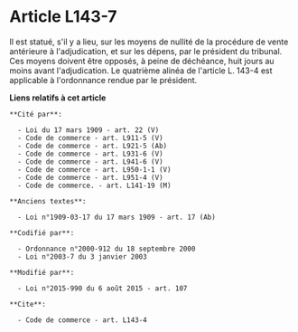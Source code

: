 # Article L143-7

Il est statué, s'il y a lieu, sur les moyens de nullité de la procédure de vente antérieure à l'adjudication, et sur les
dépens, par le président du tribunal. Ces moyens doivent être opposés, à peine de déchéance, huit jours au moins avant
l'adjudication. Le quatrième alinéa de l'article L. 143-4 est applicable à l'ordonnance rendue par le président.

**Liens relatifs à cet article**

	**Cité par**:

	  - Loi du 17 mars 1909 - art. 22 (V)
	  - Code de commerce - art. L911-5 (V)
	  - Code de commerce - art. L921-5 (Ab)
	  - Code de commerce - art. L931-6 (V)
	  - Code de commerce - art. L941-6 (V)
	  - Code de commerce - art. L950-1-1 (V)
	  - Code de commerce - art. L951-4 (V)
	  - Code de commerce. - art. L141-19 (M)

	**Anciens textes**:

	  - Loi n°1909-03-17 du 17 mars 1909 - art. 17 (Ab)

	**Codifié par**:

	  - Ordonnance n°2000-912 du 18 septembre 2000
	  - Loi n°2003-7 du 3 janvier 2003

	**Modifié par**:

	  - Loi n°2015-990 du 6 août 2015 - art. 107

	**Cite**:

	  - Code de commerce - art. L143-4
